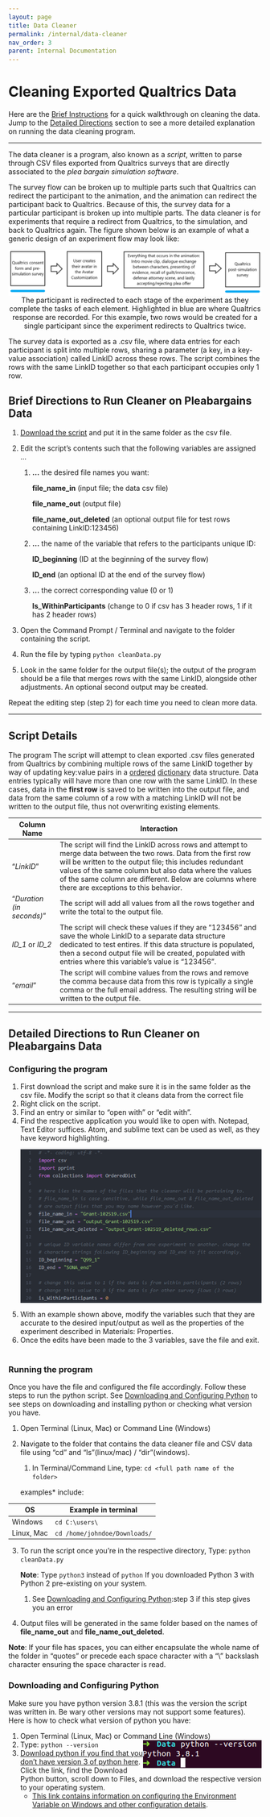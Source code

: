 ```yaml
---
layout: page
title: Data Cleaner
permalink: /internal/data-cleaner
nav_order: 3
parent: Internal Documentation
---
```

# Cleaning Exported Qualtrics Data

Here are the [Brief Instructions](#brief-directions-to-run-cleaner-on-pleabargains-data) for a quick walkthrough on cleaning the data. Jump to the [Detailed Directions](#detailed-directions-to-run-cleaner-on-pleabargains-data) section to see a more detailed explanation on running the data cleaning program.

***

The data cleaner is a program, also known as a *script*, written to parse through CSV files exported from Qualtrics surveys that are directly associated to the *plea bargain simulation software*.

The survey flow can be broken up to multiple parts such that Qualtrics can redirect the participant to the animation, and the animation can redirect the participant back to Qualtrics. Because of this, the survey data for a particular participant is broken up into multiple parts. The data cleaner is for experiments that require a redirect from Qualtrics, to the simulation, and back to Qualtrics again. The figure shown below is an example of what a generic design of an experiment flow may look like:

<p align="center">
    <img src="/img/data_cleaner/data_cleaner1.png" align="center" alt="diagram of the experiment flow. Qualtrics entities are highlighted as blue">
    <caption style="caption-side:bottom">The participant is redirected to each stage of the experiment as they complete the tasks of each element. Highlighted in blue are where Qualtrics response are recorded. For this example, two rows would be created for a single participant since the experiment redirects to Qualtrics twice.</caption>
</p>

The survey data is exported as a .csv file, where data entries for each participant is split into multiple rows, sharing a parameter (a key, in a key-value association) called LinkID across these rows. The script combines the rows with the same LinkID together so that each participant occupies only 1 row.


## Brief Directions to Run Cleaner on Pleabargains Data

1.  [Download the script]() and put it in the same folder as the csv file.
2.  Edit the script’s contents such that the following variables are assigned ...
    1.  **...** the desired file names you want:

         **file_name_in** (input file; the data csv file)

         **file_name_out** (output file)

         **file_name_out_deleted** (an optional output file for test rows containing LinkID:123456)

    2.  **...** the name of the variable that refers to the participants unique ID:

         **ID_beginning** (ID at the beginning of the survey flow)

         **ID_end** (an optional ID at the end of the survey flow)

    3.  **...** the correct corresponding value (0 or 1)

         <b>Is_WithinParticipants</b> (change to 0 if csv has 3 header rows, 1 if it has 2 header rows)

3.  Open the Command Prompt / Terminal and navigate to the folder containing the script.
4.  Run the file by typing `python cleanData.py`
5.  Look in the same folder for the output file(s); the output of the program should be a file that merges rows with the same LinkID, alongside other adjustments. An optional second output may be created.

Repeat the editing step (step 2) for each time you need to clean more data.

***

## Script Details

The program The script will attempt to clean exported .csv files generated from Qualtrics by combining multiple rows of the same LinkID together by way of updating key:value pairs in a [ordered](ordered-objects) [dictionary](python-dictionaries) data structure. Data entries typically will have more than one row with the same LinkID. In these cases, data in the **first row** is saved to be written into the output file, and data from the same column of a row with a matching LinkID will not be written to the output file, thus not overwriting existing elements.

| Column Name | Interaction |
| ----- | ----- |
| “*LinkID*” | The script will find the LinkID across rows and attempt to merge data between the two rows. Data from the first row will be written to the output file; this includes redundant values of the same column but also data where the values of the same column are different. Below are columns where there are exceptions to this behavior. |
| “*Duration (in seconds)*” | The script will add all values from all the rows together and write the total to the output file. |
| *ID_1* or *ID_2* | The script will check these values if they are “123456” and save the whole LinkID to a separate data structure dedicated to test entires. If this data structure is populated, then a second output file will be created, populated with entries where this variable’s value is “123456”. |
| “*email*” | The script will combine values from the rows and remove the comma because data from this row is typically a single comma or the full email address. The resulting string will be written to the output file. |

***

## Detailed Directions to Run Cleaner on Pleabargains Data

### Configuring the program

1.  First download the script and make sure it is in the same folder as the csv file.
    Modify the script so that it cleans data from the correct file
2.  Right click on the script.
3.  Find an entry or similar to “open with” or “edit with”.
4.  Find the respective application you would like to open with. Notepad, Text Editor suffices. Atom, and sublime text can be used as well, as they have keyword highlighting.
    <p align="center">
        <img src="/img/data_cleaner/data_cleaner2.png" align="center" alt="written declarations of variables in the program">
    </p>
5.  With an example shown above, modify the variables such that they are accurate to the desired input/output as well as the properties of the experiment described in Materials: Properties.
6.  Once the edits have been made to the 3 variables, save the file and exit.  


### Running the program

Once you have the file and configured the file accordingly. Follow these steps to run the python script. See [Downloading and Configuring Python](#downloading-and-configuring-python) to see steps on downloading and installing python or checking what version you have.

1.  Open Terminal (Linux, Mac) or Command Line (Windows)
2.  Navigate to the folder that contains the data cleaner file and CSV data file using “cd” and “ls”(linux/mac) / “dir”(windows).
    1.  In Terminal/Command Line, type: `cd <full path name of the folder>`

    examples* include:

| OS | Example in terminal |
| ----- | ----- |
| Windows | `cd C:\users\` |
| Linux, Mac | `cd /home/johndoe/Downloads/` |

3.  To run the script once you’re in the respective directory, Type: `python cleanData.py`

    **Note**: Type `python3` instead of `python` If you downloaded Python 3 with Python 2 pre-existing on your system.

    1.  See [Downloading and Configuring Python](#downloading-and-configuring-python):step 3 if this step gives you an error

4.  Output files will be generated in the same folder based on the names of **file_name_out** and **file_name_out_deleted**.

**Note**: If your file has spaces, you can either encapsulate the whole name of the folder in “quotes” or precede each space character with a “\” backslash character ensuring the space character is read.

### Downloading and Configuring Python

Make sure you have python version 3.8.1 (this was the version the script was written in. Be wary other versions may not support some features). Here is how to check what version of python you have:

1.  Open Terminal (Linux, Mac) or Command Line (Windows) <img src="/img/data_cleaner/data_cleaner3.png" align="right" alt="checking the version of Python installed">
2.  Type: `python --version`
3.  [Download python if you find that you don’t have version 3 of python here](download-python). Click the link, find the Download Python button, scroll down to Files, and download the respective version to your operating system.
    * [This link contains information on configuring the Environment Variable on Windows and other configuration details](environment-variable).

[ordered-objects]: https://docs.python.org/2/library/collections.html#ordereddict-objects
[python-dictionaries]: https://www.w3schools.com/python/python_dictionaries.asp

[download-python]: https://www.python.org/downloads/
[environment-variable]: https://en.wikibooks.org/wiki/Python_Programming/Getting_Python
